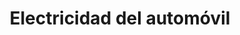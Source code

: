 ---
title: "Electricidad del automóvil"
url: /la-aljorra/electricidad-del-automovil/
shop: reparación de automóviles
---